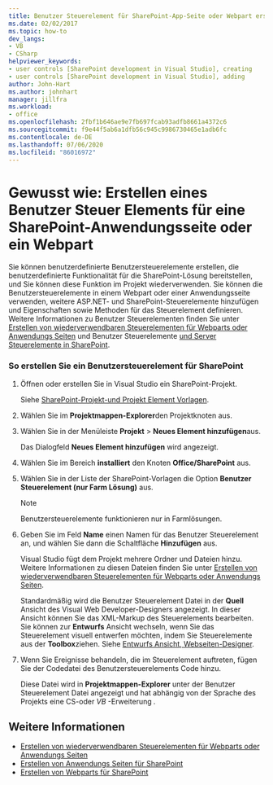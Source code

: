 ```yaml
---
title: Benutzer Steuerelement für SharePoint-App-Seite oder Webpart erstellen
ms.date: 02/02/2017
ms.topic: how-to
dev_langs:
- VB
- CSharp
helpviewer_keywords:
- user controls [SharePoint development in Visual Studio], creating
- user controls [SharePoint development in Visual Studio], adding
author: John-Hart
ms.author: johnhart
manager: jillfra
ms.workload:
- office
ms.openlocfilehash: 2fbf1b646ae9e7fb697fcab93adfb8661a4372c6
ms.sourcegitcommit: f9e44f5ab6a1dfb56c945c9986730465e1adb6fc
ms.contentlocale: de-DE
ms.lasthandoff: 07/06/2020
ms.locfileid: "86016972"
---
```

# <a name="how-to-create-a-user-control-for-a-sharepoint-application-page-or-web-part"></a>Gewusst wie: Erstellen eines Benutzer Steuer Elements für eine SharePoint-Anwendungsseite oder ein Webpart
  Sie können benutzerdefinierte Benutzersteuerelemente erstellen, die benutzerdefinierte Funktionalität für die SharePoint-Lösung bereitstellen, und Sie können diese Funktion im Projekt wiederverwenden. Sie können die Benutzersteuerelemente in einem Webpart oder einer Anwendungsseite verwenden, weitere ASP.NET- und SharePoint-Steuerelemente hinzufügen und Eigenschaften sowie Methoden für das Steuerelement definieren. Weitere Informationen zu Benutzer Steuerelementen finden Sie unter [Erstellen von wiederverwendbaren Steuerelementen für Webparts oder Anwendungs Seiten](../sharepoint/creating-reusable-controls-for-web-parts-or-application-pages.md) und Benutzer Steuerelemente [und Server Steuerelemente in SharePoint](https://blogs.msdn.microsoft.com/kaevans/2011/04/28/user-controls-and-server-controls-in-sharepoint/).

### <a name="to-create-a-user-control-for-sharepoint"></a>So erstellen Sie ein Benutzersteuerelement für SharePoint

1. Öffnen oder erstellen Sie in Visual Studio ein SharePoint-Projekt.

     Siehe [SharePoint-Projekt-und Projekt Element Vorlagen](../sharepoint/sharepoint-project-and-project-item-templates.md).

2. Wählen Sie im **Projektmappen-Explorer**den Projektknoten aus.

3. Wählen Sie in der Menüleiste **Projekt**  >  **Neues Element hinzufügen**aus.

     Das Dialogfeld **Neues Element hinzufügen** wird angezeigt.

4. Wählen Sie im Bereich **installiert** den Knoten **Office/SharePoint** aus.

5. Wählen Sie in der Liste der SharePoint-Vorlagen die Option **Benutzer Steuerelement (nur Farm Lösung)** aus.

    > [!NOTE]
    > Benutzersteuerelemente funktionieren nur in Farmlösungen.

6. Geben Sie im Feld **Name** einen Namen für das Benutzer Steuerelement an, und wählen Sie dann die Schaltfläche **Hinzufügen** aus.

     Visual Studio fügt dem Projekt mehrere Ordner und Dateien hinzu. Weitere Informationen zu diesen Dateien finden Sie unter [Erstellen von wiederverwendbaren Steuerelementen für Webparts oder Anwendungs Seiten](../sharepoint/creating-reusable-controls-for-web-parts-or-application-pages.md).

     Standardmäßig wird die Benutzer Steuerelement Datei in der **Quell** Ansicht des Visual Web Developer-Designers angezeigt. In dieser Ansicht können Sie das XML-Markup des Steuerelements bearbeiten. Sie können zur **Entwurfs** Ansicht wechseln, wenn Sie das Steuerelement visuell entwerfen möchten, indem Sie Steuerelemente aus der **Toolbox**ziehen. Siehe [Entwurfs Ansicht, Webseiten-Designer](/previous-versions/aspnet/ms178149\(v\=vs.100\)).

7. Wenn Sie Ereignisse behandeln, die im Steuerelement auftreten, fügen Sie der Codedatei des Benutzersteuerelements Code hinzu.

     Diese Datei wird in **Projektmappen-Explorer** unter der Benutzer Steuerelement Datei angezeigt und hat abhängig von der Sprache des Projekts eine CS-oder *VB* -Erweiterung *.*

## <a name="see-also"></a>Weitere Informationen
- [Erstellen von wiederverwendbaren Steuerelementen für Webparts oder Anwendungs Seiten](../sharepoint/creating-reusable-controls-for-web-parts-or-application-pages.md)
- [Erstellen von Anwendungs Seiten für SharePoint](../sharepoint/creating-application-pages-for-sharepoint.md)
- [Erstellen von Webparts für SharePoint](../sharepoint/creating-web-parts-for-sharepoint.md)
